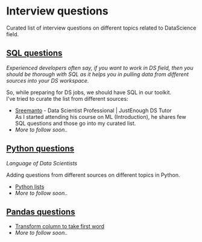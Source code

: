 # Interview questions

Curated list of interview questions on different topics related to DataScience field.

## [SQL questions](/SQL)

_Experienced developers often say, if you want to work in DS field, then you should be thorough with SQL as it helps you in pulling data from different sources into your DS workspace._

So, while preparing for DS jobs, we should have SQL in our toolkit.  
I've tried to curate the list from different sources:
+ [Sreemanto](https://github.com/Sreemanto) - Data Scientist Professional | JustEnough DS Tutor  
  As I started attending his course on ML (Introduction), he shares few SQL questions and those go into my curated list. 
+ _More to follow soon.._

## [Python questions](/Python)

_Language of Data Scientists_

Adding questions from different sources on different topics in Python. 

+ [Python lists](/Python/list-questions.ipynb)
+ _More to follow soon.._

## [Pandas questions](/Pandas)

+ [Transform column to take first word](/Pandas/pandas-1.ipynb)
+ _More to follow soon.._
